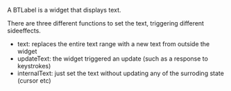 A BTLabel is a widget that displays text.

There are three different functions to set the text, triggering different sideeffects.
- text: replaces the entire text range with a new text from outside the widget
- updateText: the widget triggered an update (such as a response to keystrokes)
- internalText: just set the text without updating any of the surroding state (cursor etc)